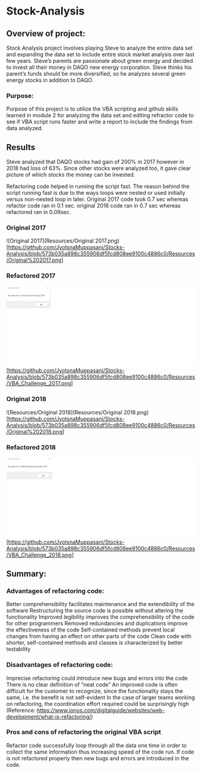 # Stock-Analysis
## Overview of project:
Stock Analysis project involves playing Steve to analyze the entire data set and expanding the data set to include entire stock market analysis over last few years. Steve’s parents are passionate about green energy and decided to invest all their money in DAQO new energy corporation. Steve thinks his parent’s funds should be more diversified, so he analyzes several green energy stocks in addition to DAQO.

### Purpose:
Purpose of this project is to utilize the VBA scripting and github skills learned in module 2 for analyzing the data set and editing refractor code to see if VBA script runs faster and write a report to include the findings from data analyzed.

## Results
Steve analyzed that DAQO stocks had gain of 200% in 2017 however in 2018 had loss of 63%. Since other stocks were analyzed too, it gave clear picture of which stocks the money can be invested.

Refactoring code helped in running the script fast. The reason behind the script running fast is due to the ways loops were nested or used initially versus non-nested loop in later.
Original 2017 code took 0.7 sec whereas refactor code ran in 0.1 sec. original 2018 code ran in 0.7 sec whereas refactored ran in 0.09sec.

### Original 2017

![Original 2017](Resources/Original 2017.png)
[https://github.com/JyotsnaMuppasani/Stocks-Analysis/blob/573b035a898c355906df5fcd808ee9100c4886c0/Resources/Original%202017.png]

### Refactored 2017

![Resources/VBA_Challenge_2017](Resources/VBA_Challenge_2017.png)
[https://github.com/JyotsnaMuppasani/Stocks-Analysis/blob/573b035a898c355906df5fcd808ee9100c4886c0/Resources/VBA_Challenge_2017.png]

### Original 2018

![Resources/Original 2018](Resources/Original 2018.png)
[https://github.com/JyotsnaMuppasani/Stocks-Analysis/blob/573b035a898c355906df5fcd808ee9100c4886c0/Resources/Original%202018.png]

### Refactored 2018

![Resources/VBA_Challenge_2018](Resources/VBA_Challenge_2018.png)
[https://github.com/JyotsnaMuppasani/Stocks-Analysis/blob/573b035a898c355906df5fcd808ee9100c4886c0/Resources/VBA_Challenge_2018.png]

## Summary: 
### Advantages of refactoring code:
Better comprehensibility facilitates maintenance and the extendibility of the software
Restructuring the source code is possible without altering the functionality
Improved legibility improves the comprehensibility of the code for other programmers
Removed redundancies and duplications improve the effectiveness of the code
Self-contained methods prevent local changes from having an effect on other parts of the code
Clean code with shorter, self-contained methods and classes is characterized by better testability

### Disadvantages of refactoring code:
Imprecise refactoring could introduce new bugs and errors into the code
There is no clear definition of “neat code”
An improved code is often difficult for the customer to recognize, since the functionality stays the same, i.e. the benefit is not self-evident
In the case of larger teams working on refactoring, the coordination effort required could be surprisingly high
(Reference: https://www.ionos.com/digitalguide/websites/web-development/what-is-refactoring/)
### Pros and cons of refactoring the original VBA script
Refactor code successfully loop through all the data one time in order to collect the same information thus increasing speed of the code run. If code is not refactored properly then new bugs and errors are introduced in the code.


